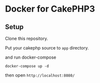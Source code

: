 # Docker for CakePHP3

## Setup

Clone this repository.

Put your cakephp source to `app` directory.

and run docker-compose

```
docker-compose up -d 
```

then open `http://localhost:8080/`

